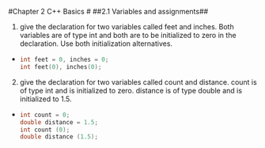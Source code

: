 #Chapter 2 C++ Basics #
##2.1 Variables and assignments##
1. give the declaration for two variables called feet and inches. Both variables are of type int and both are to be initialized to zero in the declaration. Use both initialization alternatives.
-   ``` cpp
    int feet = 0, inches = 0;
    int feet(0), inches(0);
    ```

2. give the declaration for two variables called count and distance. count is of type int and is initialized to zero. distance is of type double and is initialized to 1.5.
-   ``` cpp
    int count = 0;
    double distance = 1.5;
    int count (0);
    double distance (1.5);
    ```
